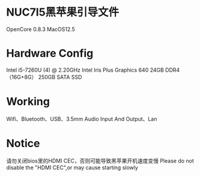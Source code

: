 # NUC7I5黑苹果引导文件
OpenCore 0.8.3 MacOS12.5
# Hardware Config
 Intel i5-7260U (4) @ 2.20GHz
 Intel Iris Plus Graphics 640
 24GB DDR4（16G+8G）
 250GB SATA SSD
# Working
Wifi、Bluetooth、USB、3.5mm Audio Input And Output、Lan
# Notice
请勿关闭bios里的HDMI CEC，否则可能导致黑苹果开机速度变慢
Please do not disable the "HDMI CEC",or may cause starting slowly
